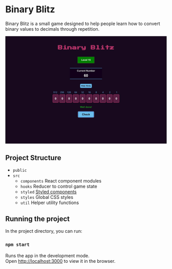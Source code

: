 # Binary Blitz

Binary Blitz is a small game designed to help people learn how to convert binary values to decimals through repetition.

![Site Thumbnail](./public/img/thumbnail.jpeg)

## Project Structure
- `public`
- `src`
    - `components` React component modules
    - `hooks` Reducer to control game state
    - `styled` [Styled components](https://styled-components.com/)
    - `styles` Global CSS styles
    - `util` Helper utility functions


## Running the project
In the project directory, you can run:

### `npm start`

Runs the app in the development mode.\
Open [http://localhost:3000](http://localhost:3000) to view it in the browser.
